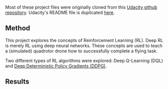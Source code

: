 Most of these project files were originally cloned from this [Udacity github repository](https://github.com/udacity/RL-Quadcopter-2). 
Udacity's README file is duplicated [here](README_Udacity.md).

## Method

This project explores the concepts of Reinforcement Learning (RL). Deep RL is merely RL using deep neural networks.
These concepts are used to teach a (simulated) quadrotor drone how to successfully complete a flying task.

Two different types of RL algorithms were explored: Deep Q-Learning (DQL) and [Deep Deterministic Policy Gradients (DDPG)](https://arxiv.org/abs/1509.02971).

## Results


